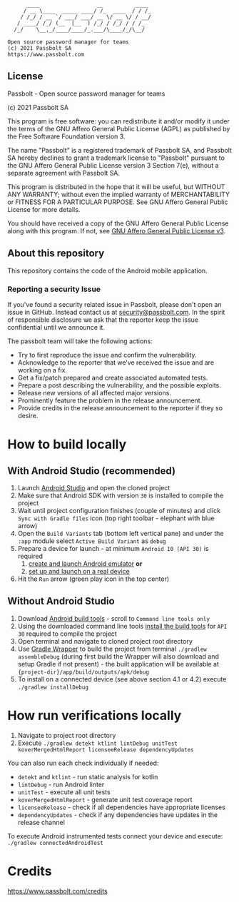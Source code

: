 
	      ____                  __          ____
	     / __ \____  _____ ____/ /_  ____  / / /_
	    / /_/ / __ `/ ___/ ___/ __ \/ __ \/ / __/
	   / ____/ /_/ (__  |__  ) /_/ / /_/ / / /_
	  /_/    \__,_/____/____/_.___/\____/_/\__/

	Open source password manager for teams
	(c) 2021 Passbolt SA
	https://www.passbolt.com

## License

Passbolt - Open source password manager for teams

(c) 2021 Passbolt SA

This program is free software: you can redistribute it and/or modify it under the terms of the GNU Affero General
Public License (AGPL) as published by the Free Software Foundation version 3.

The name "Passbolt" is a registered trademark of Passbolt SA, and Passbolt SA hereby declines to grant a trademark
license to "Passbolt" pursuant to the GNU Affero General Public License version 3 Section 7(e), without a separate
agreement with Passbolt SA.

This program is distributed in the hope that it will be useful, but WITHOUT ANY WARRANTY; without even the implied
warranty of MERCHANTABILITY or FITNESS FOR A PARTICULAR PURPOSE. See GNU Affero General Public License for more details.

You should have received a copy of the GNU Affero General Public License along with this program. If not,
see [GNU Affero General Public License v3](http://www.gnu.org/licenses/agpl-3.0.html).

## About this repository

This repository contains the code of the Android mobile application.

### Reporting a security Issue

If you've found a security related issue in Passbolt, please don't open an issue in GitHub.
Instead contact us at security@passbolt.com. In the spirit of responsible disclosure we ask that the reporter keep the
issue confidential until we announce it.

The passbolt team will take the following actions:
- Try to first reproduce the issue and confirm the vulnerability.
- Acknowledge to the reporter that we’ve received the issue and are working on a fix.
- Get a fix/patch prepared and create associated automated tests.
- Prepare a post describing the vulnerability, and the possible exploits.
- Release new versions of all affected major versions.
- Prominently feature the problem in the release announcement.
- Provide credits in the release announcement to the reporter if they so desire.

# How to build locally

## With Android Studio (recommended)
1. Launch [Android Studio](https://developer.android.com/studio) and open the cloned project
2. Make sure that Android SDK with version `30` is installed to compile the project
3. Wait until project configuration finishes (couple of minutes) and click `Sync with Gradle files` icon (top right toolbar - elephant with blue arrow) 
4. Open the `Build Variants` tab (bottom left vertical pane) and under the `:app` module select `Active Build Variant` as `debug`
5. Prepare a device for launch - at minimum `Android 10 (API 30)` is required
   1. [create and launch Android emulator](https://developer.android.com/studio/run/managing-avds) **or**
   2. [set up and launch on a real device](https://developer.android.com/studio/run/device)
6. Hit the `Run` arrow (green play icon in the top center)

## Without Android Studio
1. Download [Android build tools](https://developer.android.com/studio#downloads) - scroll to `Command line tools only`
2. Using the downloaded command line tools [install the build tools](https://developer.android.com/studio/command-line/sdkmanager#install_packages) for `API 30` required to compile the project
3. Open terminal and navigate to cloned project root directory
4. Use [Gradle Wrapper](https://docs.gradle.org/current/userguide/gradle_wrapper.html) to build the project from terminal `./gradlew assembleDebug` (during first build the Wrapper will also download and setup Gradle if not present) - the built application will be available at `{project-dir}/app/build/outputs/apk/debug`
5. To install on a connected device (see above section 4.1 or 4.2) execute `./gradlew installDebug`

# How run verifications locally
1. Navigate to project root directory
2. Execute `./gradlew detekt ktlint lintDebug unitTest koverMergedHtmlReport licenseeRelease dependencyUpdates`

You can also run each check individually if needed:
* `detekt` and `ktlint` - run static analysis for kotlin
* `lintDebug` - run Android linter
* `unitTest` - execute all unit tests
* `koverMergedHtmlReport` - generate unit test coverage report
* `licenseeRelease` - check if all dependencies have appropriate licenses
* `dependencyUpdates` - check if any dependencies have updates in the release channel

To execute Android instrumented tests connect your device and execute:
`./gradlew connectedAndroidTest`

# Credits

https://www.passbolt.com/credits
